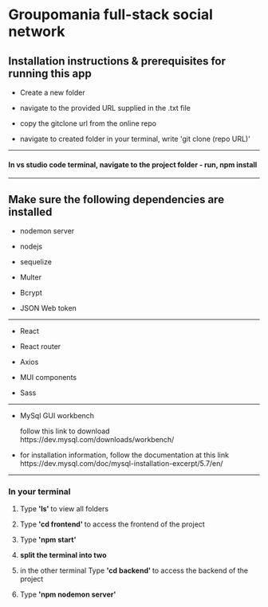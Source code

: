 # Groupomania full-stack social network

<h2>Installation instructions & prerequisites for running this app </h3>

<ul>
  <li><p>  Create a new folder <p></li>
  <li><p> navigate to the provided URL supplied in the .txt file </p></li>
  <li><p> copy the gitclone url from the online repo </p></li>
  <li><p> navigate to created folder in your terminal, write 'git clone (repo URL)'</p></li>
</ul>

<hr>

<h4>In vs studio code terminal, navigate to the project folder - run, npm install </h4> 
<hr></hr>

<h2>Make sure the following dependencies are installed</h2>

<ul>
  <li><p>nodemon server</p></li>
  <li><p>nodejs</p></li>
  <li><p>sequelize</p></li>
  <li><p>Multer</p></li>
  <li><p>Bcrypt</p></li>
  <li><p>JSON Web token</p></li>
</ul>

<hr>
<ul>
  <li><p>React</p></li>
  <li><p>React router</p></li>
  <li><p>Axios</p></li>
  <li><p>MUI components</p></li>
  <li><p>Sass</p></li>
</ul>

<hr>

<ul>
  <li><p>MySql GUI workbench</p> follow this link to download https://dev.mysql.com/downloads/workbench/</p></li>
  <li><p>for installation information, follow the documentation at this link https://dev.mysql.com/doc/mysql-installation-excerpt/5.7/en/</p></li>
</ul>

<hr>

<h3>In your terminal </h3>

<ol>
  <li><p>Type <strong> 'ls' </strong> to view all folders</p></li>
  <li><p>Type <strong> 'cd frontend' </strong> to access the frontend of the project</p></li>
  <li><p>Type <strong> 'npm start' </strong></p></li>
  <li><p><strong> split the terminal into two </strong></p></li>
  <li><p>in the other terminal Type <strong> 'cd backend' </strong> to access the backend of the project</p></li>
  <li><p>Type <strong> 'npm nodemon server' </strong></li>
</ol>
  
 
  

 
